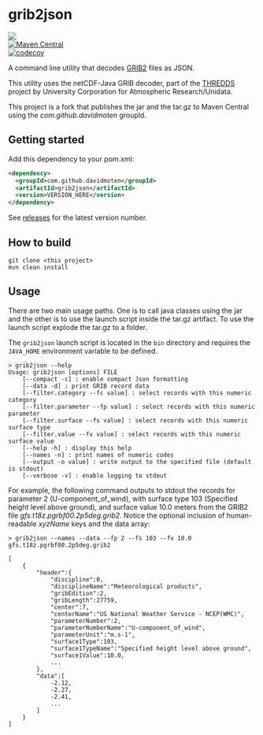 # grib2json
<a href="https://github.com/davidmoten/grib2json/actions/workflows/ci.yml"><img src="https://github.com/davidmoten/grib2json/actions/workflows/ci.yml/badge.svg"/></a><br/>
[![Maven Central](https://maven-badges.herokuapp.com/maven-central/com.github.davidmoten/grib2json-runtime/badge.svg?style=flat)](https://maven-badges.herokuapp.com/maven-central/com.github.davidmoten/grib2json)<br/>
[![codecov](https://codecov.io/gh/davidmoten/grib2json/branch/master/graph/badge.svg)](https://codecov.io/gh/davidmoten/grib2json)<br/>

A command line utility that decodes [GRIB2](http://en.wikipedia.org/wiki/GRIB) files as JSON.

This utility uses the netCDF-Java GRIB decoder, part of the [THREDDS](https://github.com/Unidata/thredds) project
by University Corporation for Atmospheric Research/Unidata.

This project is a fork that publishes the jar and the tar.gz to Maven Central using the *com.github.davidmoten* groupId.

Getting started
----------------
Add this dependency to your pom.xml:

```xml
<dependency>
  <groupId>com.github.davidmoten</groupId>
  <artifactId>grib2json</artifactId>
  <version>VERSION_HERE</version>
</dependency>
```
See [releases](../../releases) for the latest version number.

How to build
------------

```
git clone <this project>
mvn clean install 
```

Usage
-----
There are two main usage paths. One is to call java classes using the jar and the other is to use the launch script inside the tar.gz artifact. To use the launch script explode the tar.gz to a folder.

The `grib2json` launch script is located in the `bin` directory and requires the `JAVA_HOME` environment
variable to be defined.

```
> grib2json --help
Usage: grib2json [options] FILE
	[--compact -c] : enable compact Json formatting
	[--data -d] : print GRIB record data
	[--filter.category --fc value] : select records with this numeric category
	[--filter.parameter --fp value] : select records with this numeric parameter
	[--filter.surface --fs value] : select records with this numeric surface type
	[--filter.value --fv value] : select records with this numeric surface value
	[--help -h] : display this help
	[--names -n] : print names of numeric codes
	[--output -o value] : write output to the specified file (default is stdout)
	[--verbose -v] : enable logging to stdout
```

For example, the following command outputs to stdout the records for parameter 2 (U-component_of_wind), with
surface type 103 (Specified height level above ground), and surface value 10.0 meters from the GRIB2 file
_gfs.t18z.pgrbf00.2p5deg.grib2_. Notice the optional inclusion of human-readable _xyzName_ keys and the data array:

```
> grib2json --names --data --fp 2 --fs 103 --fv 10.0 gfs.t18z.pgrbf00.2p5deg.grib2

[
    {
        "header":{
            "discipline":0,
            "disciplineName":"Meteorological products",
            "gribEdition":2,
            "gribLength":27759,
            "center":7,
            "centerName":"US National Weather Service - NCEP(WMC)",
            "parameterNumber":2,
            "parameterNumberName":"U-component_of_wind",
            "parameterUnit":"m.s-1",
            "surface1Type":103,
            "surface1TypeName":"Specified height level above ground",
            "surface1Value":10.0,
            ...
        },
        "data":[
            -2.12,
            -2.27,
            -2.41,
            ...
        ]
    }
]
```
